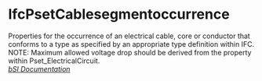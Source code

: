 IfcPsetCablesegmentoccurrence
=============================
Properties for the occurrence of an electrical cable, core or conductor that
conforms to a type as specified by an appropriate type definition within IFC.
NOTE: Maximum allowed voltage drop should be derived from the property within
Pset_ElectricalCircuit.  
[ _bSI
Documentation_](https://standards.buildingsmart.org/IFC/DEV/IFC4_2/FINAL/HTML/schema/ifcelectricaldomain/pset/pset_cablesegmentoccurrence.htm)


